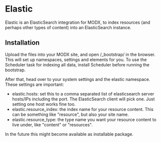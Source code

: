 # Elastic

Elastic is an ElasticSearch integration for MODX, to index resources (and perhaps other types of content) into an  ElasticSearch instance.

## Installation

Upload the files into your MODX site, and open /_bootstrap/ in the browser. This will set up namespaces, settings and elements for you. To use the Scheduler task for indexing all data, install Scheduler before running the bootstrap. 

After that, head over to your system settings and the elastic namespace. These settings are important:

- elastic.hosts: set this to a comma separated list of elasticsearch server hosts/IPs including the port. The ElasticSearch client will pick one. Just setting one host works fine too.
- elastic.resource_index: the index name for your resource content. This can be something like "resource", but also your site name. 
- elastic.resource_type: the type name you want your resource content to live under, like "content" or "resources". 

In the future this might become available as installable package.  